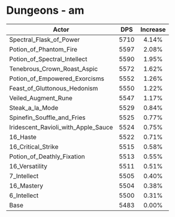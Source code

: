 # Dungeons - am
| Actor | DPS | Increase |
|---|:---:|:---:|
|Spectral_Flask_of_Power|5710|4.14%|
|Potion_of_Phantom_Fire|5597|2.08%|
|Potion_of_Spectral_Intellect|5590|1.95%|
|Tenebrous_Crown_Roast_Aspic|5572|1.62%|
|Potion_of_Empowered_Exorcisms|5552|1.26%|
|Feast_of_Gluttonous_Hedonism|5550|1.22%|
|Veiled_Augment_Rune|5547|1.17%|
|Steak_a_la_Mode|5529|0.84%|
|Spinefin_Souffle_and_Fries|5525|0.77%|
|Iridescent_Ravioli_with_Apple_Sauce|5524|0.75%|
|16_Haste|5522|0.71%|
|16_Critical_Strike|5515|0.58%|
|Potion_of_Deathly_Fixation|5513|0.55%|
|16_Versatility|5511|0.51%|
|7_Intellect|5505|0.40%|
|16_Mastery|5504|0.38%|
|6_Intellect|5500|0.31%|
|Base|5483|0.00%|
